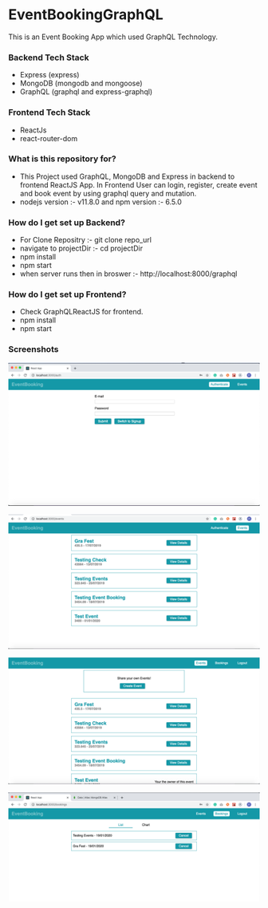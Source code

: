 # EventBookingGraphQL #

This is an Event Booking App which used GraphQL Technology.

### Backend Tech Stack ###
* Express (express)
* MongoDB (mongodb and mongoose)
* GraphQL (graphql and express-graphql)

### Frontend Tech Stack ###
* ReactJs
* react-router-dom

### What is this repository for? ###

* This Project used GraphQL, MongoDB and Express in backend to frontend ReactJS App.
  In Frontend User can login, register, create event and book event by using graphql query and mutation.  
* nodejs version :- v11.8.0 and npm version :- 6.5.0

### How do I get set up Backend? ###

* For Clone Repositry :-   git clone repo_url
* navigate to projectDir :-  cd projectDir
* npm install
* npm start
* when server runs then in broswer :- http://localhost:8000/graphql

### How do I get set up Frontend? ###

* Check GraphQLReactJS for frontend.
* npm install
* npm start

### Screenshots

![ScreenShot](/screenshots/1.png)

![ScreenShot](/screenshots/2.png)

![ScreenShot](/screenshots/3.png)

![ScreenShot](/screenshots/4.png)

